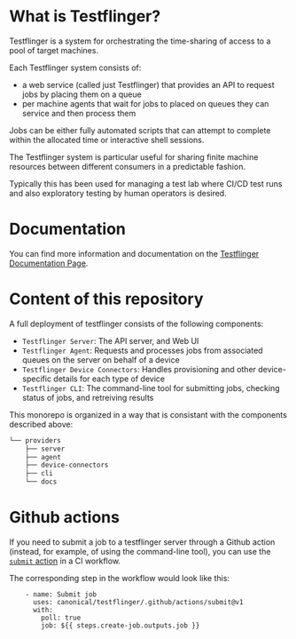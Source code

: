 # What is Testflinger?

Testflinger is a system for orchestrating the time-sharing of access to a pool of target machines.

Each Testflinger system consists of:

- a web service (called just Testflinger) that provides an API to request jobs by placing them on a queue
- per machine agents that wait for jobs to placed on queues they can service and then process them

Jobs can be either fully automated scripts that can attempt to complete within the allocated time or interactive shell sessions.

The Testflinger system is particular useful for sharing finite machine resources between different consumers in a predictable fashion.

Typically this has been used for managing a test lab where CI/CD test runs and also exploratory testing by human operators is desired.

# Documentation

You can find more information and documentation on the [Testflinger Documentation Page](https://testflinger.readthedocs.io/en/latest/).

# Content of this repository

A full deployment of testflinger consists of the following components:

- `Testflinger Server`: The API server, and Web UI
- `Testflinger Agent`: Requests and processes jobs from associated queues on the server on behalf of a device
- `Testflinger Device Connectors`: Handles provisioning and other device-specific details for each type of device
- `Testflinger CLI`: The command-line tool for submitting jobs, checking status of jobs, and retreiving results

This monorepo is organized in a way that is consistant with the components described above:

```bash                                                                   
└── providers
    ├── server
    ├── agent
    ├── device-connectors
    ├── cli
    └── docs
```

# Github actions

If you need to submit a job to a testflinger server through a Github action (instead, for example, of using the command-line tool), you can use the [`submit` action](https://github.com/canonical/testflinger/blob/main/.github/actions/submit/action.yaml) in a CI workflow.

The corresponding step in the workflow would look like this:
```
    - name: Submit job
      uses: canonical/testflinger/.github/actions/submit@v1
      with:
        poll: true
        job: ${{ steps.create-job.outputs.job }}
```